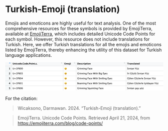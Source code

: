 # Turkish-Emoji (translation)
Emojis and emoticons are highly useful for text analysis. One of the most comprehensive resources for these symbols is provided by EmojiTerra, available at [EmojiTerra](https://emojiterra.com/blog/code-points/), which includes detailed Unicode Code Points for each symbol. However, this resource does not include translations for Turkish. Here, we offer Turkish translations for all the emojis and emoticons listed by EmojiTerra, thereby enhancing the utility of this dataset for Turkish language applications.

![emojis](https://github.com/dwicak/Turkish-Emoji/blob/b7ecf27de3abcd47a32329564c3499bc7a914d42/Emojis.png)

For the citation:
>Wicaksono, Darmawan. 2024. “Turkish-Emoji (translation).”

>EmojiTerra. Unicode Code Points. Retrieved April 21, 2024, from https://emojiterra.com/blog/code-points/

